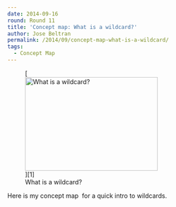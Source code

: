 ```yaml
---
date: 2014-09-16
round: Round 11
title: 'Concept map: What is a wildcard?'
author: Jose Beltran
permalink: /2014/09/concept-map-what-is-a-wildcard/
tags:
  - Concept Map
---
```

<figure id="attachment_8682" style="width: 300px;" class="wp-caption alignnone">[<img class="size-medium wp-image-8682" alt="What is a wildcard?" src="/training-course/uploads/2014/09/SC-Homework-01-Jose-Beltran-Concept-Map-300x212.png" width="300" height="212" />][1]<figcaption class="wp-caption-text">What is a wildcard?</figcaption></figure> 
Here is my concept map  for a quick intro to wildcards.

 [1]: /training-course/uploads/2014/09/SC-Homework-01-Jose-Beltran-Concept-Map.png
